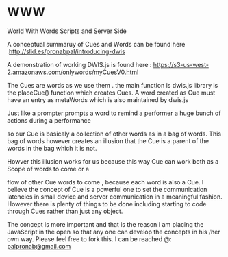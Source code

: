 WWW
===

World With Words Scripts and Server Side 

A conceptual summaruy of Cues and Words can be found here
:http://slid.es/pronabpal/introducing-dwis

A demonstration of working DWIS.js is found here
: https://s3-us-west-2.amazonaws.com/onlywords/myCuesV0.html

The Cues are words as we use them . the main function is dwis.js library is the placeCue() function
which creates Cues.
A word created as Cue must have an entry as metaWords which is also maintained 
by dwis.js

Just like a prompter prompts a word to remind a performer a huge bunch of actions during a performance 

so our Cue is basicaly a collection of other words as in a bag of words. 
This bag of words however creates an illusion that the Cue is a parent of the words in the bag which it is not.

Howver this illusion works for us because this way Cue can work both as a Scope of words to come or a

flow of other Cue words to come , because each word is also a Cue.
I believe the concept of Cue is a powerful one to set  the communication latencies in small device and server 
communication in a meaningful fashion.
However there is plenty of things to be done including starting to code through Cues rather than just any object.

The concept is more important and that is the reason I am placing the JavaScript in the open so that any one can develop the concepts in his /her own way.
Please feel free to fork this.
I can be reached @: palpronab@gmail.com


